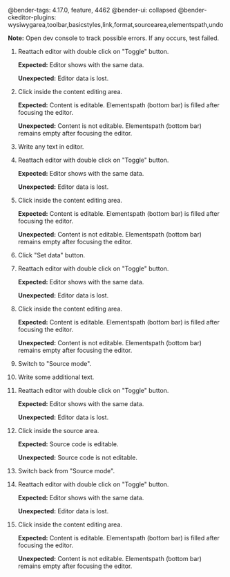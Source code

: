 @bender-tags: 4.17.0, feature, 4462
@bender-ui: collapsed
@bender-ckeditor-plugins: wysiwygarea,toolbar,basicstyles,link,format,sourcearea,elementspath,undo

**Note:** Open dev console to track possible errors. If any occurs, test failed.

1. Reattach editor with double click on "Toggle" button.

	**Expected:** Editor shows with the same data.

	**Unexpected:** Editor data is lost.

2. Click inside the content editing area.

	**Expected:** Content is editable. Elementspath (bottom bar) is filled after focusing the editor.

	**Unexpected:** Content is not editable. Elementspath (bottom bar) remains empty after focusing the editor.

3. Write any text in editor.

4. Reattach editor with double click on "Toggle" button.

	**Expected:** Editor shows with the same data.

	**Unexpected:** Editor data is lost.

5. Click inside the content editing area.

	**Expected:** Content is editable. Elementspath (bottom bar) is filled after focusing the editor.

	**Unexpected:** Content is not editable. Elementspath (bottom bar) remains empty after focusing the editor.

6. Click "Set data" button.

7. Reattach editor with double click on "Toggle" button.

	**Expected:** Editor shows with the same data.

	**Unexpected:** Editor data is lost.

8. Click inside the content editing area.

	**Expected:** Content is editable. Elementspath (bottom bar) is filled after focusing the editor.

	**Unexpected:** Content is not editable. Elementspath (bottom bar) remains empty after focusing the editor.

9. Switch to "Source mode".

10. Write some additional text.

11. Reattach editor with double click on "Toggle" button.

	**Expected:** Editor shows with the same data.

	**Unexpected:** Editor data is lost.

12. Click inside the source area.

	**Expected:** Source code is editable.

	**Unexpected:** Source code is not editable.

13. Switch back from "Source mode".

14. Reattach editor with double click on "Toggle" button.

	**Expected:** Editor shows with the same data.

	**Unexpected:** Editor data is lost.

15. Click inside the content editing area.

	**Expected:** Content is editable. Elementspath (bottom bar) is filled after focusing the editor.

	**Unexpected:** Content is not editable. Elementspath (bottom bar) remains empty after focusing the editor.
